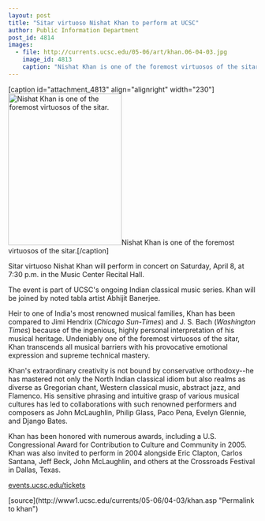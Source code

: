 ```yaml
---
layout: post
title: "Sitar virtuoso Nishat Khan to perform at UCSC"
author: Public Information Department
post_id: 4814
images:
  - file: http://currents.ucsc.edu/05-06/art/khan.06-04-03.jpg
    image_id: 4813
    caption: "Nishat Khan is one of the foremost virtuosos of the sitar."
---
```


[caption id="attachment_4813" align="alignright" width="230"]<a href="http://localhost/mysite/wp-content/uploads/2006/04/khan.06-04-03.jpg"><img class="size-full wp-image-4813" src="http://localhost/mysite/wp-content/uploads/2006/04/khan.06-04-03.jpg" alt="Nishat Khan is one of the foremost virtuosos of the sitar." width="230" height="307" /></a>Nishat Khan is one of the foremost virtuosos of the sitar.[/caption]
<a name="content" id="content"></a>
<p>
  Sitar virtuoso Nishat Khan will perform in concert on Saturday, April 8, at 7:30 p.m. in the Music Center Recital Hall.
</p>
<p>
  The event is part of UCSC's ongoing Indian classical music series. Khan will be joined by noted tabla artist Abhijit Banerjee.
</p>
<p>
  Heir to one of India's most renowned musical families, Khan has been compared to Jimi Hendrix (<i>Chicago Sun-Times</i>) and J. S. Bach (<i>Washington Times</i>) because of the ingenious, highly personal interpretation of his musical heritage. Undeniably one of the foremost virtuosos of the sitar, Khan transcends all musical barriers with his provocative emotional expression and supreme technical mastery.
</p>
<p>
  Khan's extraordinary creativity is not bound by conservative orthodoxy--he has mastered not only the North Indian classical idiom but also realms as diverse as Gregorian chant, Western classical music, abstract jazz, and Flamenco. His sensitive phrasing and intuitive grasp of various musical cultures has led to collaborations with such renowned performers and composers as John McLaughlin, Philip Glass, Paco Pena, Evelyn Glennie, and Django Bates.
</p>
<p>
  Khan has been honored with numerous awards, including a U.S. Congressional Award for Contribution to Culture and Community in 2005. Khan was also invited to perform in 2004 alongside Eric Clapton, Carlos Santana, Jeff Beck, John McLaughlin, and others at the Crossroads Festival in Dallas, Texas.
</p><a href="http://events.ucsc.edu/tickets">events.ucsc.edu/tickets</a>
<form>
  <input name="t1" size="-1" type="hidden">
</form>




</p>
[source](http://www1.ucsc.edu/currents/05-06/04-03/khan.asp "Permalink to khan")
